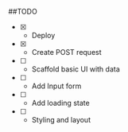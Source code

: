 ##TODO

- [x] - Deploy
- [x] - Create POST request
- [ ] - Scaffold basic UI with data
- [ ] - Add Input form
- [ ] - Add loading state
- [ ] - Styling and layout
